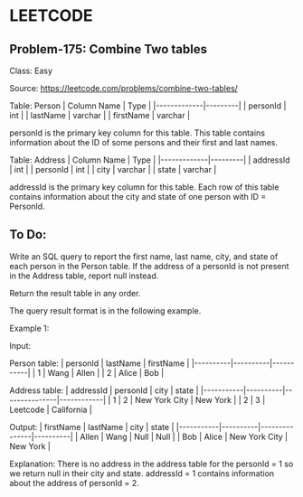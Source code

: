 # LEETCODE
## Problem-175: Combine Two tables
Class: Easy

Source: https://leetcode.com/problems/combine-two-tables/

Table: Person
| Column Name | Type    |
|-------------|---------|
| personId    | int     |
| lastName    | varchar |
| firstName   | varchar |

personId is the primary key column for this table.
This table contains information about the ID of some persons and their first and last names.

 Table: Address
| Column Name | Type    |
|-------------|---------|
| addressId   | int     |
| personId    | int     |
| city        | varchar |
| state       | varchar |

addressId is the primary key column for this table.
Each row of this table contains information about the city and state of one person with ID = PersonId.

## To Do:
Write an SQL query to report the first name, last name, city, and state of each person in the Person table. If the address of a personId is not present in the Address table, report null instead.

Return the result table in any order.

The query result format is in the following example. 

Example 1:

Input: 

Person table:
| personId | lastName | firstName |
|----------|----------|-----------|
| 1        | Wang     | Allen     |
| 2        | Alice    | Bob       |

Address table:
| addressId | personId | city          | state      |
|-----------|----------|---------------|------------|
| 1         | 2        | New York City | New York   |
| 2         | 3        | Leetcode      | California |

Output: 
| firstName | lastName | city          | state    |
|-----------|----------|---------------|----------|
| Allen     | Wang     | Null          | Null     |
| Bob       | Alice    | New York City | New York |

Explanation: 
There is no address in the address table for the personId = 1 so we return null in their city and state.
addressId = 1 contains information about the address of personId = 2.
